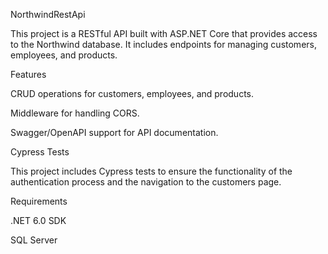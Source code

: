 NorthwindRestApi

This project is a RESTful API built with ASP.NET Core that provides access to the Northwind database. It includes endpoints for managing customers, employees, and products.

Features

CRUD operations for customers, employees, and products.

Middleware for handling CORS.

Swagger/OpenAPI support for API documentation.

Cypress Tests

This project includes Cypress tests to ensure the functionality of the authentication process and the navigation to the customers page. 

Requirements

.NET 6.0 SDK

SQL Server


